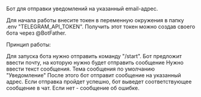 Бот для отправки уведомлений на указанный email-адрес.

Для начала работы внесите токен в переменную окружения в папку .env "TELEGRAM_API_TOKEN". Получить этот токен можно создав своего бота через @BotFather.

Принцип работы:

Для запуска бота нужно отправить команду "/start". Бот предложит ввести почту, на которую нужно будет отправить сообщение Нужно ввести текст сообщения. Тема сообщения по умолчанию "Уведомление" После этого бот отправит сообщение на указанный адрес. Если отправка пройдет успешно, бот выведет соответствующее сообщение в чат. Если нет - сообщение об ошибке.